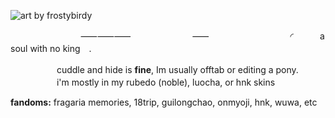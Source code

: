 ![art by frostybirdy](https://i.postimg.cc/VLpfDsHG/cedar-1.png)

　　　　　　　　⸺⸺⸺　　　　　　　⸺
　　　　　　　　　◜　　　a soul with no king　.

　　　 　　cuddle and hide is **fine**, Im usually offtab or editing a pony.
 　　
 　　　i'm mostly in my rubedo (noble), luocha, or hnk skins

**fandoms:** fragaria memories, 18trip, guilongchao, onmyoji, hnk, wuwa, etc 　　　
